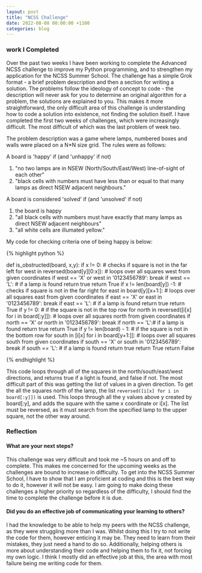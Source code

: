 ```yaml
---
layout: post
title: "NCSS Challenge"
date: 2022-08-08 00:00:00 +1100
categories: blog
---
```


<h3>work I Completed</h3>

Over the past two weeks I have been working to complete the Advanced NCSS challenge to improve my Python programming, and to strengthen my application for the NCSS Summer School. The challenge has a simple Grok format - a brief problem description and then a section for writing a solution. The problems follow the ideology of concept to code - the description will never ask for you to determine an original algorithm for a problem, the solutions are explained to you. This makes it more straightforward, the only difficult area of this challenge is understanding how to code a solution into existence, not finding the solution itself. I have completed the first two weeks of challenges, which were increasingly difficult. The most difficult of which was the last problem of week two.

The problem description was a game where lamps, numbered boxes and walls were placed on a N*N size grid. The rules were as follows:

A board is 'happy' if (and 'unhappy' if not)

1. "no two lamps are in NSEW (North/South/East/West) line-of-sight of each other"
2. "black cells with numbers must have less than or equal to that many lamps as direct NSEW adjacent neighbours."

A board is considered 'solved' if (and 'unsolved' if not)

1. the board is happy
2. "all black cells with numbers must have exactly that many lamps as direct NSEW adjacent neighbours"
3. "all white cells are illumated yellow."

My code for checking criteria one of being happy is below:

{% highlight python %}

def is_obstructed(board, x,y):
  if x != 0: # checks if square is not in the far left
    for west in reversed(board[y][0:x]): # loops over all squares west from given coordinates
      if west == 'X' or west in '0123456789':
        break
      if west == 'L': # if a lamp is found return true
        return True
  if x != len(board[y]) -1: # checks if square is not in the far right
    for east in board[y][x+1:]: # loops over all squares east from given coordinates
      if east == 'X' or east in '0123456789':
        break
      if east == 'L': # if a lamp is found return true
        return True
  if y != 0: # if the square is not in the top row
    for north in reversed([i[x] for i in board[:y]]): # loops over all squares north from given coordinates
      if north == 'X' or north in '0123456789':
        break
      if north == 'L':# if a lamp is found return true
        return True
  if y != len(board) - 1: # if the square is not in the bottom row
    for south in [i[x] for i in board[y+1:]]: # loops over all squares south from given coordinates
      if south == 'X' or south in '0123456789':
        break
      if south == 'L': # if a lamp is found return true
        return True
  return False

{% endhighlight %}

This code loops through all of the squares in the north/south/east/west directions, and returns true if a light is found, and false if not. The most difficult part of this was getting the list of values in a given direction. To get the all the squares north of the lamp, the list <code>reversed([i[x] for i in board[:y]])</code> is used. This loops through all the y values above y created by board[:y], and adds the square with the same x coordinate or i[x]. The list must be reversed, as it must search from the specified lamp to the upper square, not the other way around.

<h3>Reflection</h3>

<h4>What are your next steps?</h4>

This challenge was very difficult and took me ~5 hours on and off to complete. This makes me concerned for the upcoming weeks as the challenges are bound to increase in difficulty. To get into the NCSS Summer School, I have to show that I am proficient at coding and this is the best way to do it, however it will not be easy. I am going to make doing these challenges a higher priority so regardless of the difficulty, I should find the time to complete the challenge before it is due.

<h4>Did you do an effective job of communicating your learning to others?</h4>

I had the knowledge to be able to help my peers with the NCSS challenge, as they were struggling more than I was. Whilst doing this I try to not write the code for them, however enticing it may be. They need to learn from their mistakes, they just need a hand to do so. Additionally, helping others is more about understanding their code and helping them to fix it, not forcing my own logic. I think I mostly did an effective job at this, the area with most failure being me writing code for them.